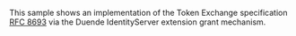 This sample shows an implementation of the Token Exchange specification [RFC 8693](https://tools.ietf.org/html/rfc8693) via the Duende IdentityServer extension grant mechanism.
